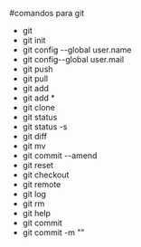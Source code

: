 #comandos para git

* git
* git init
* git config --global user.name
* git config--global user.mail
* git push
* git pull
* git add
* git add *
* git clone
* git status
* git status -s
* git diff
* git mv
* git commit --amend
* git reset
* git checkout
* git remote
* git log
* git rm
* git help
* git commit
* git commit -m ""

